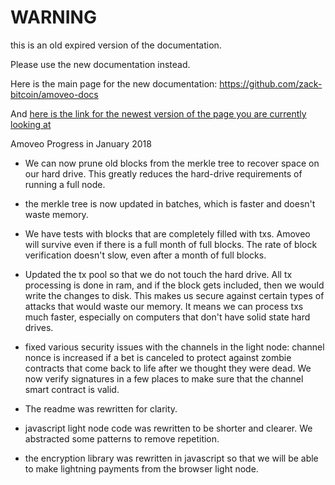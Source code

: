 WARNING
========

this is an old expired version of the documentation.

Please use the new documentation instead. 

Here is the main page for the new documentation: https://github.com/zack-bitcoin/amoveo-docs 

And [here is the link for the newest version of the page you are currently looking at](https://github.com/zack-bitcoin/amoveo-docs/blob/master//progress_reports/January_2018_summary.md)

Amoveo Progress in January 2018

* We can now prune old blocks from the merkle tree to recover space on our hard drive. This greatly reduces the hard-drive requirements of running a full node.

* the merkle tree is now updated in batches, which is faster and doesn't waste memory.

* We have tests with blocks that are completely filled with txs. Amoveo will survive even if there is a full month of full blocks. The rate of block verification doesn't slow, even after a month of full blocks.

* Updated the tx pool so that we do not touch the hard drive. All tx processing is done in ram, and if the block gets included, then we would write the changes to disk.
This makes us secure against certain types of attacks that would waste our memory.
It means we can process txs much faster, especially on computers that don't have solid state hard drives.

* fixed various security issues with the channels in the light node: channel nonce is increased if a bet is canceled to protect against zombie contracts that come back to life after we thought they were dead. We now verify signatures in a few places to make sure that the channel smart contract is valid.

* The readme was rewritten for clarity.

* javascript light node code was rewritten to be shorter and clearer. We abstracted some patterns to remove repetition.

* the encryption library was rewritten in javascript so that we will be able to make lightning payments from the browser light node.

